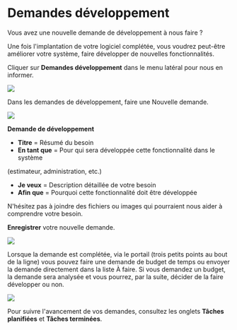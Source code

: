 # Demandes développement

  

Vous avez une nouvelle demande de développement à nous faire ?

Une fois l'implantation de votre logiciel complétée, vous voudrez peut-être améliorer votre système, faire développer de nouvelles fonctionnalités.

Cliquer sur **Demandes développement** dans le menu latéral pour nous en informer.

![](https://t9017115504.p.clickup-attachments.com/t9017115504/cae66a75-f352-42e8-90a9-4cd17b5e73ee/image.png)

  

Dans les demandes de développement, faire une Nouvelle demande.

![](https://t9017115504.p.clickup-attachments.com/t9017115504/13ff7a69-10a8-46cc-8563-78e16605577a/Screenshot%202024-11-14%20at%209.35.13%E2%80%AFAM.png)

  

**Demande de développement**

*   **Titre** = Résumé du besoin
*   **En tant que** = Pour qui sera développée cette fonctionnalité dans le système

(estimateur, administration, etc.)

*   **Je veux** = Description détaillée de votre besoin
*   **Afin que** = Pourquoi cette fonctionnalité doit être développée

  

N'hésitez pas à joindre des fichiers ou images qui pourraient nous aider à comprendre votre besoin.

  

**Enregistrer** votre nouvelle demande.

![](https://t9017115504.p.clickup-attachments.com/t9017115504/762b86e9-b6f1-457a-9dcb-82a4e3cc4954/Screenshot%202024-11-14%20at%209.36.02%E2%80%AFAM.png)

  

Lorsque la demande est complétée, via le portail (trois petits points au bout de la ligne) vous pouvez faire une demande de budget de temps ou envoyer la demande directement dans la liste À faire. Si vous demandez un budget, la demande sera analysée et vous pourrez, par la suite, décider de la faire développer ou non.

![](https://t9017115504.p.clickup-attachments.com/t9017115504/3490f642-3f11-4c53-9a7d-199661e4438b/Screenshot%202024-11-14%20at%209.44.38%E2%80%AFAM.png)

  

Pour suivre l'avancement de vos demandes, consultez les onglets **Tâches planifiées** et **Tâches terminées**.